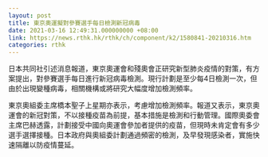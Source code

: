 ```yaml
---
layout: post
title: 東京奧運擬對參賽選手每日檢測新冠病毒
date: 2021-03-16 12:49:31.000000000 +08:00
link: https://news.rthk.hk/rthk/ch/component/k2/1580841-20210316.htm
categories: rthk
---
```


日本共同社引述消息報道，東京奧運會和殘奧會正研究新型肺炎疫情的對策，有方案提出，對參賽選手每日進行新冠病毒檢測。現行計劃是至少每4日檢測一次，但由於出現變種病毒，相關機構或將研究大幅度增加檢測頻率。

東京奧組委主席橋本聖子上星期亦表示，考慮增加檢測頻率。報道又表示，東京奧運會的新冠對策，不以接種疫苗為前提，基本措施是檢測和行動管理。國際奧委會主席巴赫透露，計劃接受中國向奧運會參加者提供的疫苗，但現時未肯定會有多少選手選擇接種。日本政府與奧組委計劃通過頻密的檢測，及早發現感染者，實施快速隔離以防疫情蔓延。
